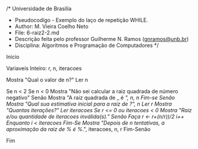 /*	Universidade de Brasilia
 *	Pseudocodigo -   Exemplo do laço de repetição WHILE. 
 *	Author: M. Vieira Coelho Neto
 * 	File: 6-raiz2-2.md
 * 	Descrição feita pelo professor Guilherme N. Ramos (gnramos@unb.br)
 *	Disciplina: Algoritmos e Programação de Computadores */

Inicio

Variaveis
Inteiro: r, n, iteracoes

Mostra "Qual o valor de n?"
Ler n

Se n < 2
	Se n < 0
		Mostra "Não sei calcular a raiz quadrada de número negativo"
	Senão
		Mostra "A raiz quadrada de _ é _", n, n
	Fim-se
Senão
	Mostra "Qual sua estimativa inicial para a raiz de _?", n
	Ler r
	Mostra "Quantas iterações?"
	Ler iteracoes
	Se r <= 0 ou iteracoes < 0
		Mostra "Raiz e/ou quantidade de iteracoes inválida(s)."
	Senão
		Faça
			r <- r+(n/r))/2
			i++
		Enquanto i < iteracoes
	Fim-Se
	Mostra "Depois de n tentativas, a aproximação da raiz de %_ é %_.", iteracoes, n, r
Fim-Senão

Fim

